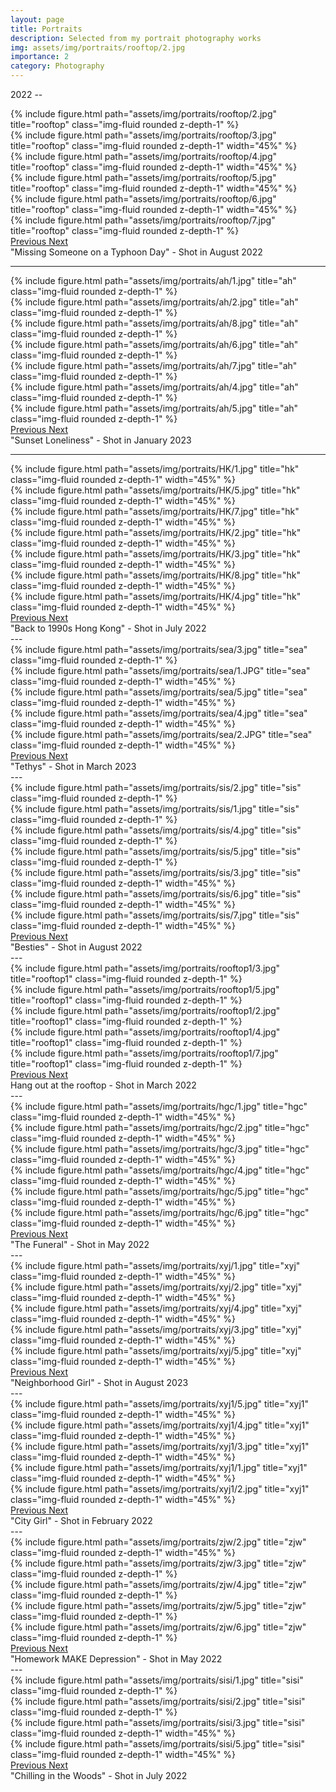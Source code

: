 ```yaml
---
layout: page
title: Portraits
description: Selected from my portrait photography works
img: assets/img/portraits/rooftop/2.jpg
importance: 2
category: Photography
---
```

2022 -- 

<div id="carouselExampleControls" class="carousel slide" data-ride="carousel">
  <div class="carousel-inner" role="listbox" style="height: auto; width: auto !important;">
    <div class="carousel-item active">
      {% include figure.html path="assets/img/portraits/rooftop/2.jpg" title="rooftop" class="img-fluid rounded z-depth-1" %}
    </div>
    <div class="carousel-item">
      {% include figure.html path="assets/img/portraits/rooftop/3.jpg" title="rooftop" class="img-fluid rounded z-depth-1" width="45%" %}
    </div>
    <!-- 竖图加上width=45%（其实应该是44.444%, 但是放大点无所谓） -->
    <div class="carousel-item">
        {% include figure.html path="assets/img/portraits/rooftop/4.jpg" title="rooftop" class="img-fluid rounded z-depth-1" width="45%" %}
    </div>
    <div class="carousel-item">
      {% include figure.html path="assets/img/portraits/rooftop/5.jpg" title="rooftop" class="img-fluid rounded z-depth-1" width="45%" %}
    </div>
     <div class="carousel-item">
        {% include figure.html path="assets/img/portraits/rooftop/6.jpg" title="rooftop" class="img-fluid rounded z-depth-1" width="45%" %}
    </div>
     <div class="carousel-item">
      {% include figure.html path="assets/img/portraits/rooftop/7.jpg" title="rooftop" class="img-fluid rounded z-depth-1" %}
    </div>
  </div>
  <a class="carousel-control-prev" href="#carouselExampleControls" role="button" data-slide="prev">
    <span class="carousel-control-prev-icon" aria-hidden="true"></span>
    <span class="sr-only">Previous</span>
  </a>
  <a class="carousel-control-next" href="#carouselExampleControls" role="button" data-slide="next">
    <span class="carousel-control-next-icon" aria-hidden="true"></span>
    <span class="sr-only">Next</span>
  </a>
</div>
<div class="caption">
    "Missing Someone on a Typhoon Day" - Shot in August 2022
</div>

---


<!-- 荒野 -->
<div id="carousel3" class="carousel slide" data-ride="carousel">
  <div class="carousel-inner" role="listbox" style="height: auto; width: auto !important;">
    <div class="carousel-item active">
      {% include figure.html path="assets/img/portraits/ah/1.jpg" title="ah" class="img-fluid rounded z-depth-1" %}
    </div>
    <div class="carousel-item">
      {% include figure.html path="assets/img/portraits/ah/2.jpg" title="ah" class="img-fluid rounded z-depth-1" %}
    </div>
    <div class="carousel-item">
      {% include figure.html path="assets/img/portraits/ah/8.jpg" title="ah" class="img-fluid rounded z-depth-1" %}
    </div>
    <div class="carousel-item">
      {% include figure.html path="assets/img/portraits/ah/6.jpg" title="ah" class="img-fluid rounded z-depth-1" %}
    </div>
     <div class="carousel-item">
      {% include figure.html path="assets/img/portraits/ah/7.jpg" title="ah" class="img-fluid rounded z-depth-1" %}
    </div>
     <div class="carousel-item">
      {% include figure.html path="assets/img/portraits/ah/4.jpg" title="ah" class="img-fluid rounded z-depth-1" %}
    </div>
    <div class="carousel-item">
      {% include figure.html path="assets/img/portraits/ah/5.jpg" title="ah" class="img-fluid rounded z-depth-1" %}
    </div>
  </div>
  <a class="carousel-control-prev" href="#carousel3" role="button" data-slide="prev">
    <span class="carousel-control-prev-icon" aria-hidden="true"></span>
    <span class="sr-only">Previous</span>
  </a>
  <a class="carousel-control-next" href="#carousel3" role="button" data-slide="next">
    <span class="carousel-control-next-icon" aria-hidden="true"></span>
    <span class="sr-only">Next</span>
  </a>
</div>
<div class="caption">
    "Sunset Loneliness" - Shot in January 2023
</div>

---



<!-- 港风写真 -->
<div id="carousel2" class="carousel slide" data-ride="carousel">
  <div class="carousel-inner" role="listbox" style="height: auto; width: auto !important;">
    <div class="carousel-item active">
      {% include figure.html path="assets/img/portraits/HK/1.jpg" title="hk" class="img-fluid rounded z-depth-1" width="45%" %}
    </div>
    <div class="carousel-item">
      {% include figure.html path="assets/img/portraits/HK/5.jpg" title="hk" class="img-fluid rounded z-depth-1" width="45%" %}
    </div>
    <div class="carousel-item">
      {% include figure.html path="assets/img/portraits/HK/7.jpg" title="hk" class="img-fluid rounded z-depth-1" width="45%" %}
    </div>
    <div class="carousel-item">
      {% include figure.html path="assets/img/portraits/HK/2.jpg" title="hk" class="img-fluid rounded z-depth-1" width="45%" %}
    </div>
     <div class="carousel-item">
      {% include figure.html path="assets/img/portraits/HK/3.jpg" title="hk" class="img-fluid rounded z-depth-1" width="45%" %}
    </div>
     <div class="carousel-item">
      {% include figure.html path="assets/img/portraits/HK/8.jpg" title="hk" class="img-fluid rounded z-depth-1" width="45%" %}
    </div>
    <div class="carousel-item">
      {% include figure.html path="assets/img/portraits/HK/4.jpg" title="hk" class="img-fluid rounded z-depth-1" width="45%" %}
    </div>
  </div>
  <a class="carousel-control-prev" href="#carousel2" role="button" data-slide="prev">
    <span class="carousel-control-prev-icon" aria-hidden="true"></span>
    <span class="sr-only">Previous</span>
  </a>
  <a class="carousel-control-next" href="#carousel2" role="button" data-slide="next">
    <span class="carousel-control-next-icon" aria-hidden="true"></span>
    <span class="sr-only">Next</span>
  </a>
</div>
<div class="caption">
    "Back to 1990s Hong Kong" - Shot in July 2022
</div>
---

<!-- Rochelle学姐 海边 -->
<div id="carousel4" class="carousel slide" data-ride="carousel">
  <div class="carousel-inner" role="listbox" style="height: auto; width: auto !important;">
    <div class="carousel-item active">
      {% include figure.html path="assets/img/portraits/sea/3.jpg" title="sea" class="img-fluid rounded z-depth-1" %}
    </div>
    <div class="carousel-item">
      {% include figure.html path="assets/img/portraits/sea/1.JPG" title="sea" class="img-fluid rounded z-depth-1" width="45%" %}
    </div>
    <div class="carousel-item">
      {% include figure.html path="assets/img/portraits/sea/5.jpg" title="sea" class="img-fluid rounded z-depth-1" width="45%" %}
    </div>
    <div class="carousel-item">
      {% include figure.html path="assets/img/portraits/sea/4.jpg" title="sea" class="img-fluid rounded z-depth-1" width="45%" %}
    </div>
     <div class="carousel-item">
      {% include figure.html path="assets/img/portraits/sea/2.JPG" title="sea" class="img-fluid rounded z-depth-1" width="45%" %}
    </div>
  </div>
  <a class="carousel-control-prev" href="#carousel4" role="button" data-slide="prev">
    <span class="carousel-control-prev-icon" aria-hidden="true"></span>
    <span class="sr-only">Previous</span>
  </a>
  <a class="carousel-control-next" href="#carousel4" role="button" data-slide="next">
    <span class="carousel-control-next-icon" aria-hidden="true"></span>
    <span class="sr-only">Next</span>
  </a>
</div>
<div class="caption">
    "Tethys" - Shot in March 2023
</div>
---

<!-- 姐妹花 -->
<div id="carousel5" class="carousel slide" data-ride="carousel">
  <div class="carousel-inner" role="listbox" style="height: auto; width: auto !important;">
    <div class="carousel-item active">
      {% include figure.html path="assets/img/portraits/sis/2.jpg" title="sis" class="img-fluid rounded z-depth-1" %}
    </div>
    <div class="carousel-item">
      {% include figure.html path="assets/img/portraits/sis/1.jpg" title="sis" class="img-fluid rounded z-depth-1" %}
    </div>
    <div class="carousel-item">
      {% include figure.html path="assets/img/portraits/sis/4.jpg" title="sis" class="img-fluid rounded z-depth-1" %}
    </div>
    <div class="carousel-item">
      {% include figure.html path="assets/img/portraits/sis/5.jpg" title="sis" class="img-fluid rounded z-depth-1" %}
    </div>
     <div class="carousel-item">
      {% include figure.html path="assets/img/portraits/sis/3.jpg" title="sis" class="img-fluid rounded z-depth-1" width="45%" %}
    </div>
    <div class="carousel-item">
      {% include figure.html path="assets/img/portraits/sis/6.jpg" title="sis" class="img-fluid rounded z-depth-1" width="45%" %}
    </div>
    <div class="carousel-item">
      {% include figure.html path="assets/img/portraits/sis/7.jpg" title="sis" class="img-fluid rounded z-depth-1" width="45%" %}
    </div>
  </div>
  <a class="carousel-control-prev" href="#carousel5" role="button" data-slide="prev">
    <span class="carousel-control-prev-icon" aria-hidden="true"></span>
    <span class="sr-only">Previous</span>
  </a>
  <a class="carousel-control-next" href="#carousel5" role="button" data-slide="next">
    <span class="carousel-control-next-icon" aria-hidden="true"></span>
    <span class="sr-only">Next</span>
  </a>
</div>
<div class="caption">
    "Besties" - Shot in August 2022
</div>
---

<!-- 天台2 -->
<div id="carousel6" class="carousel slide" data-ride="carousel">
  <div class="carousel-inner" role="listbox" style="height: auto; width: auto !important;">
    <div class="carousel-item active">
      {% include figure.html path="assets/img/portraits/rooftop1/3.jpg" title="rooftop1" class="img-fluid rounded z-depth-1" %}
    </div>
    <div class="carousel-item">
      {% include figure.html path="assets/img/portraits/rooftop1/5.jpg" title="rooftop1" class="img-fluid rounded z-depth-1" %}
    </div>
    <div class="carousel-item">
      {% include figure.html path="assets/img/portraits/rooftop1/2.jpg" title="rooftop1" class="img-fluid rounded z-depth-1" %}
    </div>
    <div class="carousel-item">
      {% include figure.html path="assets/img/portraits/rooftop1/4.jpg" title="rooftop1" class="img-fluid rounded z-depth-1" %}
    </div>
     <div class="carousel-item">
      {% include figure.html path="assets/img/portraits/rooftop1/7.jpg" title="rooftop1" class="img-fluid rounded z-depth-1" %}
    </div>
  </div>
  <a class="carousel-control-prev" href="#carousel6" role="button" data-slide="prev">
    <span class="carousel-control-prev-icon" aria-hidden="true"></span>
    <span class="sr-only">Previous</span>
  </a>
  <a class="carousel-control-next" href="#carousel6" role="button" data-slide="next">
    <span class="carousel-control-next-icon" aria-hidden="true"></span>
    <span class="sr-only">Next</span>
  </a>
</div>
<div class="caption">
    Hang out at the rooftop - Shot in March 2022
</div>
---

<!-- hgc -->
<div id="carousel7" class="carousel slide" data-ride="carousel">
  <div class="carousel-inner" role="listbox" style="height: auto; width: auto !important;">
    <div class="carousel-item active">
      {% include figure.html path="assets/img/portraits/hgc/1.jpg" title="hgc" class="img-fluid rounded z-depth-1" width="45%" %}
    </div>
    <div class="carousel-item">
      {% include figure.html path="assets/img/portraits/hgc/2.jpg" title="hgc" class="img-fluid rounded z-depth-1" width="45%" %}
    </div>
    <div class="carousel-item">
      {% include figure.html path="assets/img/portraits/hgc/3.jpg" title="hgc" class="img-fluid rounded z-depth-1" width="45%" %}
    </div>
    <div class="carousel-item">
      {% include figure.html path="assets/img/portraits/hgc/4.jpg" title="hgc" class="img-fluid rounded z-depth-1" width="45%" %}
    </div>
     <div class="carousel-item">
      {% include figure.html path="assets/img/portraits/hgc/5.jpg" title="hgc" class="img-fluid rounded z-depth-1" width="45%" %}
    </div>
     <div class="carousel-item">
      {% include figure.html path="assets/img/portraits/hgc/6.jpg" title="hgc" class="img-fluid rounded z-depth-1" width="45%" %}
    </div>
  </div>
  <a class="carousel-control-prev" href="#carousel7" role="button" data-slide="prev">
    <span class="carousel-control-prev-icon" aria-hidden="true"></span>
    <span class="sr-only">Previous</span>
  </a>
  <a class="carousel-control-next" href="#carousel7" role="button" data-slide="next">
    <span class="carousel-control-next-icon" aria-hidden="true"></span>
    <span class="sr-only">Next</span>
  </a>
</div>
<div class="caption">
    "The Funeral" - Shot in May 2022
</div>
---

<!-- xyj -->
<div id="carousel8" class="carousel slide" data-ride="carousel">
  <div class="carousel-inner" role="listbox" style="height: auto; width: auto !important;">
    <div class="carousel-item active">
      {% include figure.html path="assets/img/portraits/xyj/1.jpg" title="xyj" class="img-fluid rounded z-depth-1" width="45%" %}
    </div>
    <div class="carousel-item">
      {% include figure.html path="assets/img/portraits/xyj/2.jpg" title="xyj" class="img-fluid rounded z-depth-1" width="45%" %}
    </div>
    <div class="carousel-item">
      {% include figure.html path="assets/img/portraits/xyj/4.jpg" title="xyj" class="img-fluid rounded z-depth-1" width="45%" %}
    </div>
    <div class="carousel-item">
      {% include figure.html path="assets/img/portraits/xyj/3.jpg" title="xyj" class="img-fluid rounded z-depth-1" width="45%" %}
    </div>
     <div class="carousel-item">
      {% include figure.html path="assets/img/portraits/xyj/5.jpg" title="xyj" class="img-fluid rounded z-depth-1" width="45%" %}
    </div>
  </div>
  <a class="carousel-control-prev" href="#carousel8" role="button" data-slide="prev">
    <span class="carousel-control-prev-icon" aria-hidden="true"></span>
    <span class="sr-only">Previous</span>
  </a>
  <a class="carousel-control-next" href="#carousel8" role="button" data-slide="next">
    <span class="carousel-control-next-icon" aria-hidden="true"></span>
    <span class="sr-only">Next</span>
  </a>
</div>
<div class="caption">
    "Neighborhood Girl" - Shot in August 2023
</div>
---

<!-- xyj1 -->
<div id="carousel9" class="carousel slide" data-ride="carousel">
  <div class="carousel-inner" role="listbox" style="height: auto; width: auto !important;">
    <div class="carousel-item active">
      {% include figure.html path="assets/img/portraits/xyj1/5.jpg" title="xyj1" class="img-fluid rounded z-depth-1" width="45%" %}
    </div>
    <div class="carousel-item">
      {% include figure.html path="assets/img/portraits/xyj1/4.jpg" title="xyj1" class="img-fluid rounded z-depth-1" width="45%" %}
    </div>
    <div class="carousel-item">
      {% include figure.html path="assets/img/portraits/xyj1/3.jpg" title="xyj1" class="img-fluid rounded z-depth-1" width="45%" %}
    </div>
    <div class="carousel-item">
      {% include figure.html path="assets/img/portraits/xyj1/1.jpg" title="xyj1" class="img-fluid rounded z-depth-1" width="45%" %}
    </div>
     <div class="carousel-item">
      {% include figure.html path="assets/img/portraits/xyj1/2.jpg" title="xyj1" class="img-fluid rounded z-depth-1" width="45%" %}
    </div>
  </div>
  <a class="carousel-control-prev" href="#carousel9" role="button" data-slide="prev">
    <span class="carousel-control-prev-icon" aria-hidden="true"></span>
    <span class="sr-only">Previous</span>
  </a>
  <a class="carousel-control-next" href="#carousel9" role="button" data-slide="next">
    <span class="carousel-control-next-icon" aria-hidden="true"></span>
    <span class="sr-only">Next</span>
  </a>
</div>
<div class="caption">
    "City Girl" - Shot in February 2022
</div>
---

<!-- zjw -->
<div id="carousel10" class="carousel slide" data-ride="carousel">
  <div class="carousel-inner" role="listbox" style="height: auto; width: auto !important;">
    <div class="carousel-item active">
      {% include figure.html path="assets/img/portraits/zjw/2.jpg" title="zjw" class="img-fluid rounded z-depth-1" width="45%" %}
    </div>
    <div class="carousel-item">
      {% include figure.html path="assets/img/portraits/zjw/3.jpg" title="zjw" class="img-fluid rounded z-depth-1" %}
    </div>
    <div class="carousel-item">
      {% include figure.html path="assets/img/portraits/zjw/4.jpg" title="zjw" class="img-fluid rounded z-depth-1" %}
    </div>
    <div class="carousel-item">
      {% include figure.html path="assets/img/portraits/zjw/5.jpg" title="zjw" class="img-fluid rounded z-depth-1" %}
    </div>
     <div class="carousel-item">
      {% include figure.html path="assets/img/portraits/zjw/6.jpg" title="zjw" class="img-fluid rounded z-depth-1" %}
    </div>
  </div>
  <a class="carousel-control-prev" href="#carousel10" role="button" data-slide="prev">
    <span class="carousel-control-prev-icon" aria-hidden="true"></span>
    <span class="sr-only">Previous</span>
  </a>
  <a class="carousel-control-next" href="#carousel10" role="button" data-slide="next">
    <span class="carousel-control-next-icon" aria-hidden="true"></span>
    <span class="sr-only">Next</span>
  </a>
</div>
<div class="caption">
    "Homework MAKE Depression" - Shot in May 2022
</div>
---

<!-- sisi -->
<div id="carousel11" class="carousel slide" data-ride="carousel">
  <div class="carousel-inner" role="listbox" style="height: auto; width: auto !important;">
    <div class="carousel-item active">
      {% include figure.html path="assets/img/portraits/sisi/1.jpg" title="sisi" class="img-fluid rounded z-depth-1" %}
    </div>
    <div class="carousel-item">
      {% include figure.html path="assets/img/portraits/sisi/2.jpg" title="sisi" class="img-fluid rounded z-depth-1" %}
    </div>
    <div class="carousel-item">
      {% include figure.html path="assets/img/portraits/sisi/3.jpg" title="sisi" class="img-fluid rounded z-depth-1" width="45%" %}
    </div>
    <div class="carousel-item">
      {% include figure.html path="assets/img/portraits/sisi/5.jpg" title="sisi" class="img-fluid rounded z-depth-1" width="45%" %}
    </div>
  </div>
  <a class="carousel-control-prev" href="#carousel11" role="button" data-slide="prev">
    <span class="carousel-control-prev-icon" aria-hidden="true"></span>
    <span class="sr-only">Previous</span>
  </a>
  <a class="carousel-control-next" href="#carousel11" role="button" data-slide="next">
    <span class="carousel-control-next-icon" aria-hidden="true"></span>
    <span class="sr-only">Next</span>
  </a>
</div>
<div class="caption">
    "Chilling in the Woods" - Shot in July 2022
</div>